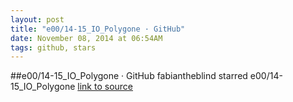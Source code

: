```yaml
---
layout: post
title: "e00/14-15_IO_Polygone · GitHub"
date: November 08, 2014 at 06:54AM
tags: github, stars
---
```

##e00/14-15_IO_Polygone · GitHub
fabiantheblind starred e00/14-15_IO_Polygone
[link to source](http://ift.tt/1ygPi7o) 
